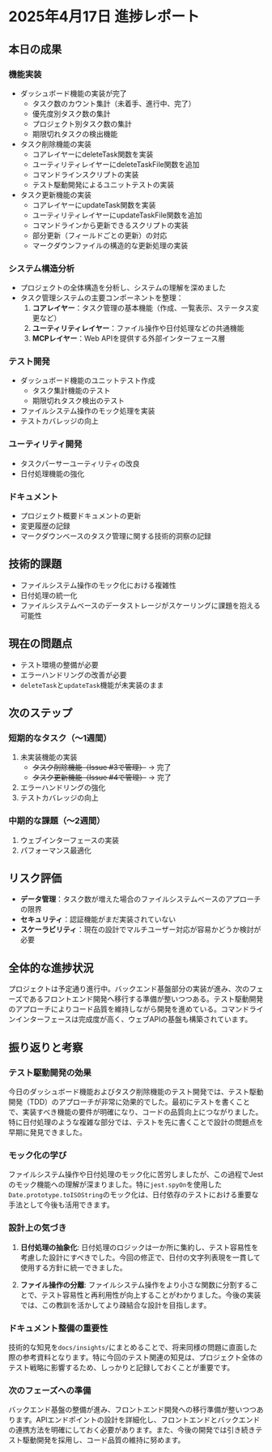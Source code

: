 # 2025年4月17日 進捗レポート

## 本日の成果

### 機能実装
- ダッシュボード機能の実装が完了
  - タスク数のカウント集計（未着手、進行中、完了）
  - 優先度別タスク数の集計
  - プロジェクト別タスク数の集計
  - 期限切れタスクの検出機能
- タスク削除機能の実装
  - コアレイヤーにdeleteTask関数を実装
  - ユーティリティレイヤーにdeleteTaskFile関数を追加
  - コマンドラインスクリプトの実装
  - テスト駆動開発によるユニットテストの実装
- タスク更新機能の実装
  - コアレイヤーにupdateTask関数を実装
  - ユーティリティレイヤーにupdateTaskFile関数を追加
  - コマンドラインから更新できるスクリプトの実装
  - 部分更新（フィールドごとの更新）の対応
  - マークダウンファイルの構造的な更新処理の実装

### システム構造分析
- プロジェクトの全体構造を分析し、システムの理解を深めました
- タスク管理システムの主要コンポーネントを整理：
  1. **コアレイヤー**：タスク管理の基本機能（作成、一覧表示、ステータス変更など）
  2. **ユーティリティレイヤー**：ファイル操作や日付処理などの共通機能
  3. **MCPレイヤー**：Web APIを提供する外部インターフェース層

### テスト開発
- ダッシュボード機能のユニットテスト作成
  - タスク集計機能のテスト
  - 期限切れタスク検出のテスト
- ファイルシステム操作のモック処理を実装
- テストカバレッジの向上

### ユーティリティ開発
- タスクパーサーユーティリティの改良
- 日付処理機能の強化

### ドキュメント
- プロジェクト概要ドキュメントの更新
- 変更履歴の記録
- マークダウンベースのタスク管理に関する技術的洞察の記録

## 技術的課題
- ファイルシステム操作のモック化における複雑性
- 日付処理の統一化
- ファイルシステムベースのデータストレージがスケーリングに課題を抱える可能性

## 現在の問題点
- テスト環境の整備が必要
- エラーハンドリングの改善が必要
- `deleteTask`と`updateTask`機能が未実装のまま

## 次のステップ

### 短期的なタスク（〜1週間）
1. 未実装機能の実装
   - ~~タスク削除機能（Issue #3で管理）~~ → 完了
   - ~~タスク更新機能（Issue #4で管理）~~ → 完了
2. エラーハンドリングの強化
3. テストカバレッジの向上

### 中期的な課題（〜2週間）
1. ウェブインターフェースの実装
2. パフォーマンス最適化

## リスク評価

- **データ管理**：タスク数が増えた場合のファイルシステムベースのアプローチの限界
- **セキュリティ**：認証機能がまだ実装されていない
- **スケーラビリティ**：現在の設計でマルチユーザー対応が容易かどうか検討が必要

## 全体的な進捗状況
プロジェクトは予定通り進行中。バックエンド基盤部分の実装が進み、次のフェーズであるフロントエンド開発へ移行する準備が整いつつある。テスト駆動開発のアプローチによりコード品質を維持しながら開発を進めている。コマンドラインインターフェースは完成度が高く、ウェブAPIの基盤も構築されています。

## 振り返りと考察

### テスト駆動開発の効果
今日のダッシュボード機能およびタスク削除機能のテスト開発では、テスト駆動開発（TDD）のアプローチが非常に効果的でした。最初にテストを書くことで、実装すべき機能の要件が明確になり、コードの品質向上につながりました。特に日付処理のような複雑な部分では、テストを先に書くことで設計の問題点を早期に発見できました。

### モック化の学び
ファイルシステム操作や日付処理のモック化に苦労しましたが、この過程でJestのモック機能への理解が深まりました。特に`jest.spyOn`を使用した`Date.prototype.toISOString`のモック化は、日付依存のテストにおける重要な手法として今後も活用できます。

### 設計上の気づき
1. **日付処理の抽象化**: 日付処理のロジックは一か所に集約し、テスト容易性を考慮した設計にすべきでした。今回の修正で、日付の文字列表現を一貫して使用する方針に統一できました。

2. **ファイル操作の分離**: ファイルシステム操作をより小さな関数に分割することで、テスト容易性と再利用性が向上することがわかりました。今後の実装では、この教訓を活かしてより疎結合な設計を目指します。

### ドキュメント整備の重要性
技術的な知見を`docs/insights/`にまとめることで、将来同様の問題に直面した際の参考資料となります。特に今回のテスト関連の知見は、プロジェクト全体のテスト戦略に影響するため、しっかりと記録しておくことが重要です。

### 次のフェーズへの準備
バックエンド基盤の整備が進み、フロントエンド開発への移行準備が整いつつあります。APIエンドポイントの設計を詳細化し、フロントエンドとバックエンドの連携方法を明確にしておく必要があります。また、今後の開発では引き続きテスト駆動開発を採用し、コード品質の維持に努めます。 